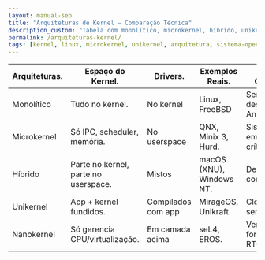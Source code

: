 ```yaml
---
layout: manual-seo
title: "Arquiteturas de Kernel — Comparação Técnica"
description_custom: "Tabela com monolítico, microkernel, híbrido, unikernel e nanokernel: onde rodam drivers, exemplos reais e uso prático."
permalink: /arquiteturas-kernel/
tags: [kernel, linux, microkernel, unikernel, arquitetura, sistema-operacional, evergreen]
---
```








<section>
  



<table class="evergreen-table">
  <thead>
    <tr>
      <th>Arquiteturas.</th>
      <th>Espaço do Kernel.</th>
      <th>Drivers.</th>
      <th>Exemplos Reais.</th>
      <th>Uso Comum.</th>
    </tr>
  </thead>
  <tbody>
    <tr>
      <td data-label="Arquitetura">Monolítico</td>
      <td data-label="Espaço do Kernel">Tudo no kernel.</td>
      <td data-label="Drivers">No kernel</td>
      <td data-label="Exemplos Reais">Linux, FreeBSD</td>
      <td data-label="Uso Comum">Servidores, desktops, Android</td>
    </tr>
    <tr>
      <td data-label="Arquitetura">Microkernel</td>
      <td data-label="Espaço do Kernel">Só IPC, scheduler, memória.</td>
      <td data-label="Drivers">No userspace</td>
      <td data-label="Exemplos Reais">QNX, Minix 3, Hurd.</td>
      <td data-label="Uso Comum">Sistemas embarcados, críticos</td>
    </tr>
    <tr>
      <td data-label="Arquitetura">Híbrido</td>
      <td data-label="Espaço do Kernel">Parte no kernel, parte no userspace.</td>
      <td data-label="Drivers">Mistos</td>
      <td data-label="Exemplos Reais">macOS (XNU), Windows NT.</td>
      <td data-label="Uso Comum">Desktops comerciais</td>
    </tr>
    <tr>
      <td data-label="Arquitetura">Unikernel</td>
      <td data-label="Espaço do Kernel">App + kernel fundidos.</td>
      <td data-label="Drivers">Compilados com app</td>
      <td data-label="Exemplos Reais">MirageOS, Unikraft.</td>
      <td data-label="Uso Comum">Cloud, serverless</td>
    </tr>
    <tr>
      <td data-label="Arquitetura">Nanokernel</td>
      <td data-label="Espaço do Kernel">Só gerencia CPU/virtualização.</td>
      <td data-label="Drivers">Em camada acima</td>
      <td data-label="Exemplos Reais">seL4, EROS.</td>
      <td data-label="Uso Comum">Verificação formal, RTOS</td>
    </tr>
  </tbody>
</table>
</section>



<script type="application/ld+json">
{
  "@context": "https://schema.org",
  "@type": "TechArticle",
  "headline": "Arquiteturas de Kernel: Monolítico, Microkernel, Híbrido e Unikernel",
  "description": "Tabela comparativa técnica entre arquiteturas de kernel: monolítico (Linux), microkernel (QNX), híbrido (XNU), unikernel (MirageOS) e nanokernel (seL4).",
  "articleBody": "Comparação técnica de arquiteturas de kernel: monolítico (tudo no kernel, ex: Linux), microkernel (serviços no userspace, ex: QNX), híbrido (mistura, ex: macOS XNU), unikernel (app + kernel fundidos, ex: MirageOS), nanokernel (mínimo absoluto, ex: seL4). Inclui localização de drivers, espaço de execução e casos de uso.",
  "inLanguage": "pt-BR",
  "url": "{{ page.url | absolute_url }}",
  "mainEntityOfPage": {
    "@type": "WebPage",
    "@id": "{{ page.url | absolute_url }}"
  },
  "author": {
    "@type": "Person",
    "name": "Piolinux",
    "url": "https://piolinux.com"
  },
  "publisher": {
    "@type": "Organization",
    "name": "Piolinux",
    "logo": {
      "@type": "ImageObject",
      "url": "https://piolinux.com/logo-512.png",
      "width": 512,
      "height": 512
    }
  },
  "datePublished": "{{ page.date | date_to_rfc3339 }}",
  "dateModified": "{{ page.last_modified_at | date_to_rfc3339 }}"
}
</script>
